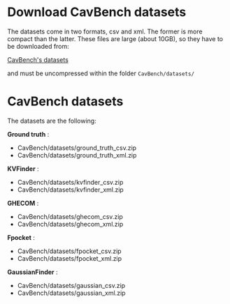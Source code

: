 # Download CavBench datasets

The datasets come in two formats, csv and xml. The former is more compact than the latter. 
These files are large (about 10GB), so they have to be downloaded from:

[CavBench's datasets](https://figshare.com/authors/Abel_Gomes/7440581)

and must be uncompressed within the folder <code>CavBench/datasets/</code>

# CavBench datasets

The datasets are the following:

**Ground truth** : 

 - CavBench/datasets/ground_truth_csv.zip
 - CavBench/datasets/ground_truth_xml.zip
 
**KVFinder** : 

 - CavBench/datasets/kvfinder_csv.zip
 - CavBench/datasets/kvfinder_xml.zip
 
 
**GHECOM** : 

 - CavBench/datasets/ghecom_csv.zip
 - CavBench/datasets/ghecom_xml.zip
 
 
**Fpocket** : 

 - CavBench/datasets/fpocket_csv.zip
 - CavBench/datasets/fpocket_xml.zip
 
 
**GaussianFinder** : 

 - CavBench/datasets/gaussian_csv.zip
 - CavBench/datasets/gaussian_xml.zip
 
 
 
 
 
  
  
  
  
